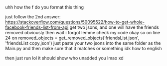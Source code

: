 uhh how the f do you format this thing

just follow the 2nd answer: https://stackoverflow.com/questions/50095522/how-to-get-whole-facebook-friends-list-from-api
get two jsons, and one will have the friends removed obviously then wait i forgot lemme check my code 
okay so on line 24 on removed_objects = get_removed_objects('friendsList.json', 'friendsList copy.json') just paste your two jsons into the same folder as the Main.py and then make sure that it matches or something idk how to english

then just run lol it should show who unadded you lmao xd

